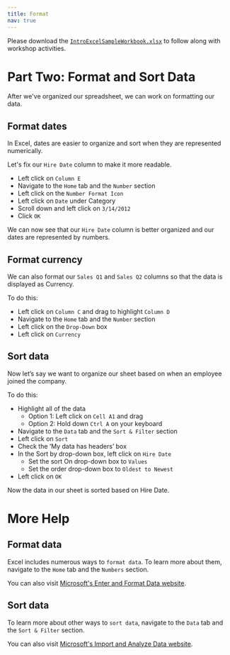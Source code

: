 ```yaml
---
title: Format
nav: true
---
```

Please download the <a href="images/IntroExcelSampleWorkbook.xlsx" target="_blank">`IntroExcelSampleWorkbook.xlsx`</a> to follow along with workshop activities.

# Part Two: Format and Sort Data

After we've organized our spreadsheet, we can work on formatting our data.

## Format dates
In Excel, dates are easier to organize and sort when they are represented numerically.

Let's fix our `Hire Date` column to make it more readable.
* Left click on `Column E`
* Navigate to the `Home` tab and the `Number` section
* Left click on the `Number Format Icon`
* Left click on `Date` under Category
* Scroll down and left click on `3/14/2012`
* Click `OK`

We can now see that our `Hire Date` column is better organized and our dates are represented by numbers.

## Format currency
We can also format our `Sales Q1` and `Sales Q2` columns so that the data is displayed as Currency.

To do this:
* Left click on `Column C` and drag to highlight `Column D`
* Navigate to the `Home` tab and the `Number` section
* Left click on the `Drop-Down` box
* Left click on `Currency`

## Sort data
Now let’s say we want to organize our sheet based on when an employee joined the company.

To do this:
* Highlight all of the data
  * Option 1: Left click on `Cell A1` and drag
  * Option 2: Hold down `Ctrl A` on your keyboard
* Navigate to the `Data` tab and the `Sort & Filter` section
* Left click on `Sort`
* Check the ‘My data has headers’ box
* In the Sort by drop-down box, left click on `Hire Date`
  * Set the sort On drop-down box to `Values`
  * Set the order drop-down box to `Oldest to Newest`
* Left click on `OK`

Now the data in our sheet is sorted based on Hire Date.

# More Help

## Format data
Excel includes numerous ways to `format data`. To learn more about them, navigate to the `Home` tab and the `Numbers` section. 

You can also visit <a href="https://support.office.com/en-us/article/enter-and-format-data-fef13169-0a84-4b92-a5ab-d856b0d7c1f7?ui=en-US&rs=en-US&ad=US#ID0EAABAAA=Format_data" target="_blank">Microsoft's Enter and Format Data website</a>.

## Sort data
To learn more about other ways to `sort data`, navigate to the `Data` tab and the `Sort & Filter` section.

You can also visit <a href=" https://support.office.com/en-us/article/import-and-analyze-data-ccd3c4a6-272f-4c97-afbb-d3f27407fcde?ui=en-US&rs=en-US&ad=US#ID0EAABAAA=Sort_and_filter" target="_blank">Microsoft's Import and Analyze Data website</a>.